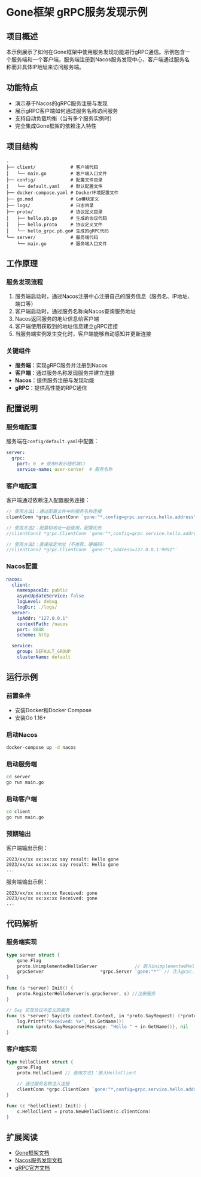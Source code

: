 # Gone框架 gRPC服务发现示例

## 项目概述

本示例展示了如何在Gone框架中使用服务发现功能进行gRPC通信。示例包含一个服务端和一个客户端，服务端注册到Nacos服务发现中心，客户端通过服务名称而非具体IP地址来访问服务端。

## 功能特点

- 演示基于Nacos的gRPC服务注册与发现
- 展示gRPC客户端如何通过服务名称访问服务
- 支持自动负载均衡（当有多个服务实例时）
- 完全集成Gone框架的依赖注入特性

## 项目结构

```
.
├── client/             # 客户端代码
│   └── main.go         # 客户端入口文件
├── config/             # 配置文件目录
│   └── default.yaml    # 默认配置文件
├── docker-compose.yaml # Docker环境配置文件
├── go.mod              # Go模块定义
├── logs/               # 日志目录
├── proto/              # 协议定义目录
│   ├── hello.pb.go     # 生成的协议代码
│   ├── hello.proto     # 协议定义文件
│   └── hello_grpc.pb.go# 生成的gRPC代码
└── server/             # 服务端代码
    └── main.go         # 服务端入口文件
```

## 工作原理

### 服务发现流程

1. 服务端启动时，通过Nacos注册中心注册自己的服务信息（服务名、IP地址、端口等）
2. 客户端启动时，通过服务名称向Nacos查询服务地址
3. Nacos返回服务的地址信息给客户端
4. 客户端使用获取到的地址信息建立gRPC连接
5. 当服务端实例发生变化时，客户端能够自动感知并更新连接

### 关键组件

- **服务端**：实现gRPC服务并注册到Nacos
- **客户端**：通过服务名称发现服务并建立连接
- **Nacos**：提供服务注册与发现功能
- **gRPC**：提供高性能的RPC通信

## 配置说明

### 服务端配置

服务端在`config/default.yaml`中配置：

```yaml
server:
  grpc:
    port: 0  # 使用0表示随机端口
    service-name: user-center  # 服务名称
```

### 客户端配置

客户端通过依赖注入配置服务连接：

```go
// 使用方法1：通过配置文件中的服务名称连接
clientConn *grpc.ClientConn `gone:"*,config=grpc.service.hello.address"`

// 使用方法2：配置和地址一起使用，配置优先
//clientConn1 *grpc.ClientConn `gone:"*,config=grpc.service.hello.address,address=127.0.0.1:9091"`

// 使用方法3：直接指定地址（不推荐，硬编码）
//clientConn2 *grpc.ClientConn `gone:"*,address=127.0.0.1:9091"`
```

### Nacos配置

```yaml
nacos:
  client:
    namespaceId: public
    asyncUpdateService: false
    logLevel: debug
    logDir: ./logs/
  server:
    ipAddr: "127.0.0.1"
    contextPath: /nacos
    port: 8848
    scheme: http

  service:
    group: DEFAULT_GROUP
    clusterName: default
```

## 运行示例

### 前置条件

- 安装Docker和Docker Compose
- 安装Go 1.16+

### 启动Nacos

```bash
docker-compose up -d nacos
```

### 启动服务端

```bash
cd server
go run main.go
```

### 启动客户端

```bash
cd client
go run main.go
```

### 预期输出

客户端输出示例：
```
2023/xx/xx xx:xx:xx say result: Hello gone
2023/xx/xx xx:xx:xx say result: Hello gone
...
```

服务端输出示例：
```
2023/xx/xx xx:xx:xx Received: gone
2023/xx/xx xx:xx:xx Received: gone
...
```

## 代码解析

### 服务端实现

```go
type server struct {
	gone.Flag
	proto.UnimplementedHelloServer              // 嵌入UnimplementedHelloServer
	grpcServer                     *grpc.Server `gone:"*"` // 注入grpc.Server
}

func (s *server) Init() {
	proto.RegisterHelloServer(s.grpcServer, s) //注册服务
}

// Say 实现协议中定义的服务
func (s *server) Say(ctx context.Context, in *proto.SayRequest) (*proto.SayResponse, error) {
	log.Printf("Received: %v", in.GetName())
	return &proto.SayResponse{Message: "Hello " + in.GetName()}, nil
}
```

### 客户端实现

```go
type helloClient struct {
	gone.Flag
	proto.HelloClient // 使用方法1：嵌入HelloClient

	// 通过服务名称注入连接
	clientConn *grpc.ClientConn `gone:"*,config=grpc.service.hello.address"`
}

func (c *helloClient) Init() {
	c.HelloClient = proto.NewHelloClient(c.clientConn)
}
```

## 扩展阅读

- [Gone框架文档](https://github.com/gone-io/gone)
- [Nacos服务发现文档](https://nacos.io/zh-cn/docs/v2/guide/user/service-discovery.html)
- [gRPC官方文档](https://grpc.io/docs/)